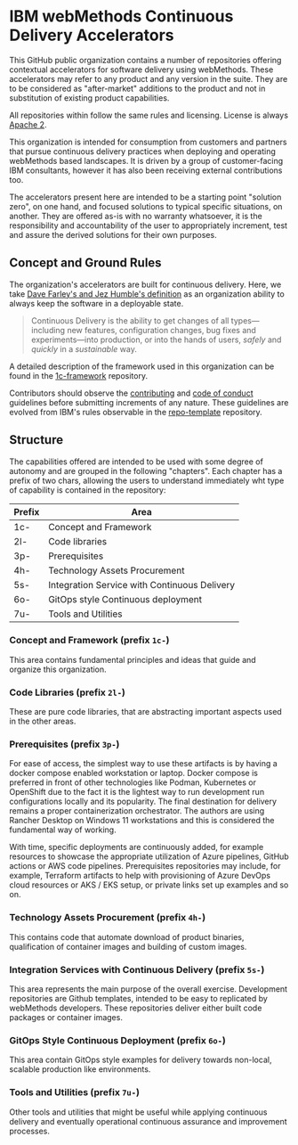 # IBM webMethods Continuous Delivery Accelerators

This GitHub public organization contains a number of repositories offering contextual accelerators for software delivery using webMethods. These accelerators may refer to any product and any version in the suite. They are to be considered as "after-market" additions to the product and not in substitution of existing product capabilities.

All repositories within follow the same rules and licensing. License is always [Apache 2](https://www.apache.org/licenses/LICENSE-2.0).

This organization is intended for consumption from customers and partners that pursue continuous delivery practices when deploying and operating webMethods based landscapes. It is driven by a group of customer-facing IBM consultants, however it has also been receiving external contributions too.

The accelerators present here are intended to be a starting point "solution zero", on one hand, and focused solutions to typical specific situations, on another. They are offered as-is with no warranty whatsoever, it is the responsibility and accountability of the user to appropriately increment, test and assure the derived solutions for their own purposes.

## Concept and Ground Rules

The organization's accelerators are built for continuous delivery. Here, we take [Dave Farley's and Jez Humble's definition](https://continuousdelivery.com/) as an organization ability to always keep the software in a deployable state.

> Continuous Delivery is the ability to get changes of all types—including new features, configuration changes, bug fixes and experiments—into production, or into the hands of users, *safely* and *quickly* in a *sustainable* way.

A detailed description of the framework used in this organization can be found in the [1c-framework](https://github.com/ibm-webmethods-continuous-delivery/1c-framework) repository.

Contributors should observe the [contributing](https://github.com/ibm-webmethods-continuous-delivery/.github/blob/main/CONTRIBUTING.md) and [code of conduct](https://github.com/ibm-webmethods-continuous-delivery/.github/blob/main/CODE_OF_CONDUCT.md) guidelines before submitting increments of any nature. These guidelines are evolved from IBM's rules observable in the [repo-template](https://github.com/IBM/repo-template) repository.

## Structure

The capabilities offered are intended to be used with some degree of autonomy and are grouped in the following "chapters". Each chapter has a prefix of two chars, allowing the users to understand immediately wht type of capability is contained in the repository:

Prefix|Area
-|-
1c-|Concept and Framework
2l-|Code libraries
3p-|Prerequisites
4h-|Technology Assets Procurement
5s-|Integration Service with Continuous Delivery
6o-|GitOps style Continuous deployment
7u-|Tools and Utilities


### Concept and Framework (prefix `1c-`)

This area contains fundamental principles and ideas that guide and organize this organization.

### Code Libraries (prefix `2l-`)

These are pure code libraries, that are abstracting important aspects used in the other areas.

### Prerequisites (prefix `3p-`)

For ease of access, the simplest way to use these artifacts is by having a docker compose enabled workstation or laptop. Docker compose is preferred in front of other technologies like Podman, Kubernetes or OpenShift due to the fact it is the lightest way to run development run configurations locally and its popularity. The final destination for delivery remains a proper containerization orchestrator. The authors are using Rancher Desktop on Windows 11 workstations and this is considered  the fundamental way of working.

With time, specific deployments are continuously added, for example resources to showcase the appropriate utilization of Azure pipelines, GitHub actions or AWS code pipelines. Prerequisites repositories may include, for example, Terraform artifacts to help with provisioning of Azure DevOps cloud resources or AKS / EKS setup, or private links set up examples and so on.

### Technology Assets Procurement (prefix `4h-`)

This contains code that automate download of product binaries, qualification of container images and building of custom images.

### Integration Services with Continuous Delivery (prefix `5s-`)

This area represents the main purpose of the overall exercise.
Development repositories are Github templates, intended to be easy to replicated by webMethods developers.
These repositories deliver either built code packages or container images.

### GitOps Style Continuous Deployment (prefix `6o-`)

This area contain GitOps style examples for delivery towards non-local, scalable production like environments.

### Tools and Utilities (prefix `7u-`)

Other tools and utilities that might be useful while applying continuous delivery and eventually operational continuous assurance and improvement processes.
